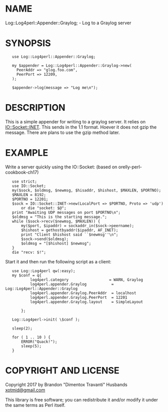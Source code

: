# NAME

Log::Log4perl::Appender::Graylog; - Log to a Graylog server

# SYNOPSIS

       use Log::Log4perl::Appender::Graylog;
    
       my $appender = Log::Log4perl::Appender::Graylog->new(
         PeerAddr => "glog.foo.com",
         PeerPort => 12209,
       );
    
       $appender->log(message => "Log me\n");
    

# DESCRIPTION

This is a simple appender for writing to a graylog server.
It relies on [IO::Socket::INET](https://metacpan.org/pod/IO::Socket::INET). This sends in the 1.1
format. Hoever it does not gzip the message. There are plans
to use the gzip method later.

# EXAMPLE

Write a server quickly using the IO::Socket:
(based on orelly-perl-cookbook-ch17)

       use strict;
       use IO::Socket;
       my($sock, $oldmsg, $newmsg, $hisaddr, $hishost, $MAXLEN, $PORTNO);
       $MAXLEN = 8192;
       $PORTNO = 12201;
       $sock = IO::Socket::INET->new(LocalPort => $PORTNO, Proto => 'udp')
           or die "socket: $@";
       print "Awaiting UDP messages on port $PORTNO\n";
       $oldmsg = "This is the starting message.";
       while ($sock->recv($newmsg, $MAXLEN)) {
           my($port, $ipaddr) = sockaddr_in($sock->peername);
           $hishost = gethostbyaddr($ipaddr, AF_INET);
           print "Client $hishost said ``$newmsg''\n";
           $sock->send($oldmsg);
           $oldmsg = "[$hishost] $newmsg";
       } 
       die "recv: $!";
    

Start it and then run the following script as a client:

       use Log::Log4perl qw(:easy);
       my $conf = q{
               log4perl.category                  = WARN, Graylog
               log4perl.appender.Graylog           = Log::Log4perl::Appender::Graylog
               log4perl.appender.Graylog.PeerAddr  = localhost
               log4perl.appender.Graylog.PeerPort  = 12201
               log4perl.appender.Graylog.layout    = SimpleLayout
               
           };
       
       Log::Log4perl->init( \$conf );
       
       sleep(2);
       
       for ( 1 .. 10 ) {
           ERROR("Quack!");
           sleep(5);
       }
    

# COPYRIGHT AND LICENSE

Copyright 2017 by Brandon "Dimentox Travanti" Husbands <xotmid@gmail.com> 

This library is free software; you can redistribute it and/or modify
it under the same terms as Perl itself. 
